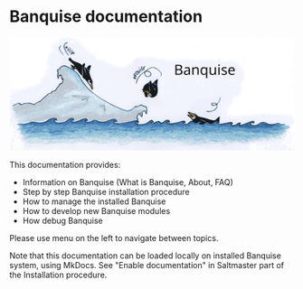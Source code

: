 # Banquise documentation

![Banquise_logo](img/banquise_logo.png)

This documentation provides:

* Information on Banquise (What is Banquise, About, FAQ)
* Step by step Banquise installation procedure
* How to manage the installed Banquise
* How to develop new Banquise modules
* How debug Banquise

Please use menu on the left to navigate between topics.

Note that this documentation can be loaded locally on installed Banquise system, using MkDocs. See "Enable documentation" in Saltmaster part of the Installation procedure.
